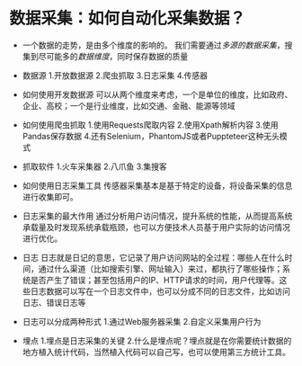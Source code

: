 # 数据采集：如何自动化采集数据？

- 一个数据的走势，是由多个维度的影响的。 我们需要通过*多源的数据采集*，搜集到尽可能多的*数据维度*，同时保存数据的质量

- 数据源
  1.开放数据源
  2.爬虫抓取
  3.日志采集
  4.传感器

- 如何使用开发数据源
  可以从两个维度来考虑，一个是单位的维度，比如政府、企业、高校；一个是行业维度，比如交通、金融、能源等领域

- 如何使用爬虫抓取
  1.使用Requests爬取内容
  2.使用Xpath解析内容
  3.使用Pandas保存数据
  4.还有Selenium，PhantomJS或者Puppteteer这种无头模式

- 抓取软件
  1.火车采集器
  2.八爪鱼
  3.集搜客

- 如何使用日志采集工具
  传感器采集基本是基于特定的设备，将设备采集的信息进行收集即可。

- 日志采集的最大作用
  通过分析用户访问情况，提升系统的性能，从而提高系统承载量及时发现系统承载瓶颈，也可以方便技术人员基于用户实际的访问情况进行优化。

- 日志
  日志就是日记的意思，它记录了用户访问网站的全过程：哪些人在什么时间，通过什么渠道（比如搜索引擎、网址输入）来过，都执行了哪些操作；系统是否产生了错误；甚至包括用户的IP、HTTP请求的时间，用户代理等。这些日志数据可以写在一个日志文件中，也可以分成不同的日志文件，比如访问日志、错误日志等

- 日志可以分成两种形式
  1.通过Web服务器采集
  2.自定义采集用户行为

- 埋点
  1.埋点是日志采集的关键
  2.什么是埋点呢？埋点就是在你需要统计数据的地方植入统计代码，当然植入代码可以自己写，也可以使用第三方统计工具。